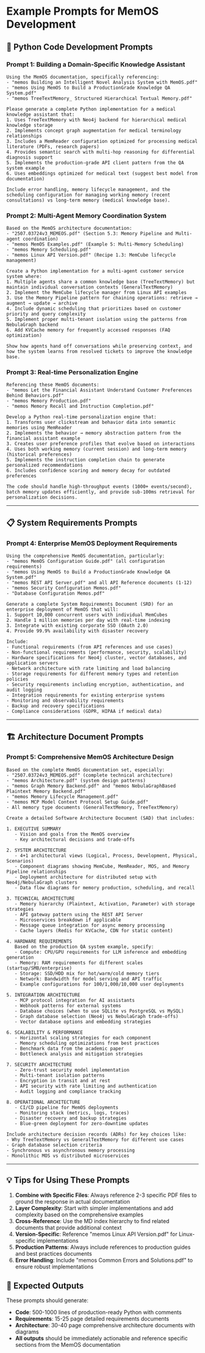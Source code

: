# Example Prompts for MemOS Development

## 🐍 Python Code Development Prompts

### Prompt 1: Building a Domain-Specific Knowledge Assistant
```
Using the MemOS documentation, specifically referencing:
- "memos Building an Intelligent Novel Analysis System with MemOS.pdf"
- "memos Using MemOS to Build a ProductionGrade Knowledge QA System.pdf" 
- "memos TreeTextMemory_ Structured Hierarchical Textual Memory.pdf"

Please generate a complete Python implementation for a medical knowledge assistant that:
1. Uses TreeTextMemory with Neo4j backend for hierarchical medical knowledge storage
2. Implements concept graph augmentation for medical terminology relationships
3. Includes a MemReader configuration optimized for processing medical literature (PDFs, research papers)
4. Provides semantic search with multi-hop reasoning for differential diagnosis support
5. Implements the production-grade API client pattern from the QA system example
6. Uses embeddings optimized for medical text (suggest best model from documentation)

Include error handling, memory lifecycle management, and the scheduling configuration for managing working memory (recent consultations) vs long-term memory (medical knowledge base).
```

### Prompt 2: Multi-Agent Memory Coordination System
```
Based on the MemOS architecture documentation:
- "2507.03724v3_MEMEOS.pdf" (Section 5.3: Memory Pipeline and Multi-agent coordination)
- "memos MemOS Examples.pdf" (Example 5: Multi-Memory Scheduling)
- "memos Memory Scheduling.pdf"
- "memos Linux API Version.pdf" (Recipe 1.3: MemCube lifecycle management)

Create a Python implementation for a multi-agent customer service system where:
1. Multiple agents share a common knowledge base (TreeTextMemory) but maintain individual conversation contexts (GeneralTextMemory)
2. Implement the MemCube lifecycle manager from Linux API examples
3. Use the Memory Pipeline pattern for chaining operations: retrieve → augment → update → archive
4. Include dynamic scheduling that prioritizes based on customer priority and query complexity
5. Implement proper multi-tenant isolation using the patterns from NebulaGraph backend
6. Add KVCache memory for frequently accessed responses (FAQ optimization)

Show how agents hand off conversations while preserving context, and how the system learns from resolved tickets to improve the knowledge base.
```

### Prompt 3: Real-time Personalization Engine
```
Referencing these MemOS documents:
- "memos Let the Financial Assistant Understand Customer Preferences Behind Behaviors.pdf"
- "memos Memory Production.pdf"
- "memos Memory Recall and Instruction Completion.pdf"

Develop a Python real-time personalization engine that:
1. Transforms user clickstream and behavior data into semantic memories using MemReader
2. Implements the behavior → memory abstraction pattern from the financial assistant example
3. Creates user preference profiles that evolve based on interactions
4. Uses both working memory (current session) and long-term memory (historical preferences)
5. Implements the instruction completion chain to generate personalized recommendations
6. Includes confidence scoring and memory decay for outdated preferences

The code should handle high-throughput events (1000+ events/second), batch memory updates efficiently, and provide sub-100ms retrieval for personalization decisions.
```

---

## 📋 System Requirements Prompts

### Prompt 4: Enterprise MemOS Deployment Requirements
```
Using the comprehensive MemOS documentation, particularly:
- "memos MemOS Configuration Guide.pdf" (all configuration requirements)
- "memos Using MemOS to Build a ProductionGrade Knowledge QA System.pdf"
- "memos REST API Server.pdf" and all API Reference documents (1-12)
- "memos Security Configuration Memos.pdf"
- "Database Configuration Memos.pdf"

Generate a complete System Requirements Document (SRD) for an enterprise deployment of MemOS that will:
1. Support 10,000 concurrent users with individual MemCubes
2. Handle 1 million memories per day with real-time indexing
3. Integrate with existing corporate SSO (OAuth 2.0)
4. Provide 99.9% availability with disaster recovery

Include:
- Functional requirements (from API references and use cases)
- Non-functional requirements (performance, security, scalability)
- Hardware specifications for Neo4j cluster, vector databases, and application servers
- Network architecture with rate limiting and load balancing
- Storage requirements for different memory types and retention policies
- Security requirements including encryption, authentication, and audit logging
- Integration requirements for existing enterprise systems
- Monitoring and observability requirements
- Backup and recovery specifications
- Compliance considerations (GDPR, HIPAA if medical data)
```

---

## 🏗️ Architecture Document Prompts

### Prompt 5: Comprehensive MemOS Architecture Design
```
Based on the complete MemOS documentation set, especially:
- "2507.03724v3_MEMEOS.pdf" (complete technical architecture)
- "memos Architecture.pdf" (system design patterns)
- "memos Graph Memory Backend.pdf" and "memos NebulaGraphBased Plaintext Memory Backend.pdf"
- "memos Memory Lifecycle Management.pdf"
- "memos MCP Model Context Protocol Setup Guide.pdf"
- All memory type documents (GeneralTextMemory, TreeTextMemory)

Create a detailed Software Architecture Document (SAD) that includes:

1. EXECUTIVE SUMMARY
   - Vision and goals from the MemOS overview
   - Key architectural decisions and trade-offs

2. SYSTEM ARCHITECTURE
   - 4+1 architectural views (Logical, Process, Development, Physical, Scenarios)
   - Component diagrams showing MemCube, MemReader, MOS, and Memory Pipeline relationships
   - Deployment architecture for distributed setup with Neo4j/NebulaGraph clusters
   - Data flow diagrams for memory production, scheduling, and recall

3. TECHNICAL ARCHITECTURE
   - Memory hierarchy (Plaintext, Activation, Parameter) with storage strategies
   - API gateway pattern using the REST API Server
   - Microservices breakdown if applicable
   - Message queue integration for async memory processing
   - Cache layers (Redis for KVCache, CDN for static content)

4. HARDWARE REQUIREMENTS
   Based on the production QA system example, specify:
   - Compute: CPU/GPU requirements for LLM inference and embedding generation
   - Memory: RAM requirements for different scales (startup/SMB/enterprise)
   - Storage: SSD/HDD mix for hot/warm/cold memory tiers
   - Network: Bandwidth for model serving and API traffic
   - Example configurations for 100/1,000/10,000 user deployments

5. INTEGRATION ARCHITECTURE
   - MCP protocol integration for AI assistants
   - Webhook patterns for external systems
   - Database choices (when to use SQLite vs PostgreSQL vs MySQL)
   - Graph database selection (Neo4j vs NebulaGraph trade-offs)
   - Vector database options and embedding strategies

6. SCALABILITY & PERFORMANCE
   - Horizontal scaling strategies for each component
   - Memory scheduling optimizations from best practices
   - Benchmark data from the academic paper
   - Bottleneck analysis and mitigation strategies

7. SECURITY ARCHITECTURE
   - Zero-trust security model implementation
   - Multi-tenant isolation patterns
   - Encryption in transit and at rest
   - API security with rate limiting and authentication
   - Audit logging and compliance tracking

8. OPERATIONAL ARCHITECTURE
   - CI/CD pipeline for MemOS deployments
   - Monitoring stack (metrics, logs, traces)
   - Disaster recovery and backup strategies
   - Blue-green deployment for zero-downtime updates

Include architecture decision records (ADRs) for key choices like:
- Why TreeTextMemory vs GeneralTextMemory for different use cases
- Graph database selection criteria
- Synchronous vs asynchronous memory processing
- Monolithic MOS vs distributed microservices
```

---

## 💡 Tips for Using These Prompts

1. **Combine with Specific Files**: Always reference 2-3 specific PDF files to ground the response in actual documentation
2. **Layer Complexity**: Start with simpler implementations and add complexity based on the comprehensive examples
3. **Cross-Reference**: Use the MD index hierarchy to find related documents that provide additional context
4. **Version-Specific**: Reference "memos Linux API Version.pdf" for Linux-specific implementations
5. **Production Patterns**: Always include references to production guides and best practices documents
6. **Error Handling**: Include "memos Common Errors and Solutions.pdf" to ensure robust implementations

## 🎯 Expected Outputs

These prompts should generate:
- **Code**: 500-1000 lines of production-ready Python with comments
- **Requirements**: 15-25 page detailed requirements documents
- **Architecture**: 30-40 page comprehensive architecture documents with diagrams
- **All outputs** should be immediately actionable and reference specific sections from the MemOS documentation